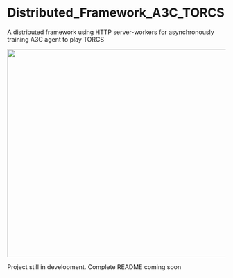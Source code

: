 # Distributed_Framework_A3C_TORCS
A distributed framework using HTTP server-workers for asynchronously training A3C agent to play TORCS

<div style="text-align:center;">
	<a href=https://www.youtube.com/watch?v=WDUuRBLXQTE&feature=youtu.be>
		<img src=https://img.youtube.com/vi/WDUuRBLXQTE/0.jpg width="640" height="480" >
	</a>
</div>

Project still in development. Complete README coming soon
